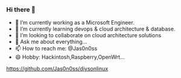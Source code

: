 ### Hi there 👋

- 🔭 I’m currently working as a Microsoft Engineer.
- 🌱 I’m currently learning devops & cloud architecture & database.
- 👯 I’m looking to collaborate on cloud architecture solutions 
- 💬 Ask me about everything...
- 📫 How to reach me: @Jas0n0ss
- 😄 Hobby: Hackintosh,Raspberry,OpenWrt...

https://github.com/Jas0n0ss/diysonlinux
